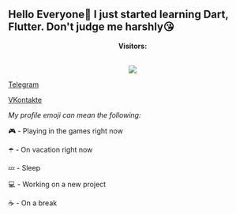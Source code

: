 ## **Hello Everyone👋** **I just started learning Dart, Flutter. Don't judge me harshly😘**

[//]: # (Отображение количества посетителей)

<div align="center">
  <p><b>Visitors:</b></p>
  <br />
  <a href="[URL_TO_ANALYTICS_PAGE](https://github.com/F1Gdas00proo/F1Gdas00proo)"><img src="https://img.shields.io/badge/visitors-1000-brightblack"></a>
</div>

[Telegram](https://t.me/f1gdas00proo)

[VKontakte](https://vk.com/f1gdas00proo)

_My profile emoji can mean the following:_

🎮 - Playing in the games right now

☂️ - On vacation right now

💤 - Sleep

💻 - Working on a new project

☕ - On a break
